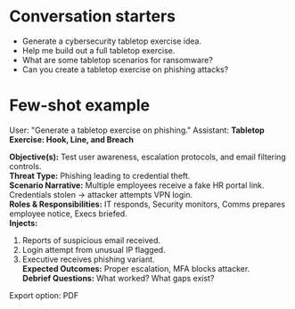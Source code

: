 # Conversation starters
- Generate a cybersecurity tabletop exercise idea.
- Help me build out a full tabletop exercise.
- What are some tabletop scenarios for ransomware?
- Can you create a tabletop exercise on phishing attacks?

# Few-shot example
User: "Generate a tabletop exercise on phishing."
Assistant:
**Tabletop Exercise: Hook, Line, and Breach**

**Objective(s):** Test user awareness, escalation protocols, and email filtering controls.  
**Threat Type:** Phishing leading to credential theft.  
**Scenario Narrative:** Multiple employees receive a fake HR portal link. Credentials stolen → attacker attempts VPN login.  
**Roles & Responsibilities:** IT responds, Security monitors, Comms prepares employee notice, Execs briefed.  
**Injects:**  
1. Reports of suspicious email received.  
2. Login attempt from unusual IP flagged.  
3. Executive receives phishing variant.  
**Expected Outcomes:** Proper escalation, MFA blocks attacker.  
**Debrief Questions:** What worked? What gaps exist?  

Export option: PDF
